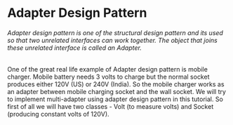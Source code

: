 # Adapter Design Pattern
###### Adapter design pattern is one of the structural design pattern and its used so that two unrelated interfaces can work together. The object that joins these unrelated interface is called an Adapter.

One of the great real life example of Adapter design pattern is mobile charger. Mobile battery needs 3 volts to charge but the normal socket produces either 120V (US) or 240V (India). So the mobile charger works as an adapter between mobile charging socket and the wall socket. We will try to implement multi-adapter using adapter design pattern in this tutorial. So first of all we will have two classes - Volt (to measure volts) and Socket (producing constant volts of 120V).